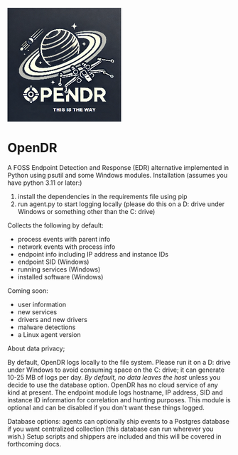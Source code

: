 ![logo](/img/opendr.png?raw=true "text")  
# OpenDR
A FOSS Endpoint Detection and Response (EDR) alternative implemented in Python using psutil and some Windows modules. Installation (assumes you have python 3.11 or later:)

1. install the dependencies in the requirements file using pip
2. run agent.py to start logging locally (please do this on a D: drive under Windows or something other than the C: drive)

Collects the following by default:

- process events with parent info
- network events with process info
- endpoint info including IP address and instance IDs
- endpoint SID (Windows)
- running services (Windows)
- installed software (Windows)

Coming soon:

- user information
- new services
- drivers and new drivers
- malware detections
- a Linux agent version

About data privacy;

By default, OpenDR logs locally to the file system. Please run it on a D: drive under Windows to avoid consuming space on the C: drive; it can generate 10-25 MB of logs per day. *By default, no data leaves the host* unless you decide to use the database option. OpenDR has no cloud service of any kind at present. The endpoint module logs hostname, IP address, SID and instance ID information for correlation and hunting purposes. This module is optional and can be disabled if you don't want these things logged.

Database options: agents can optionally ship events to a Postgres database if you want centralized collection (this database can run wherever you wish.) Setup scripts and shippers are included and this will be covered in forthcoming docs.


